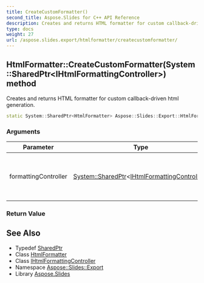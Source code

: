 ```yaml
---
title: CreateCustomFormatter()
second_title: Aspose.Slides for C++ API Reference
description: Creates and returns HTML formatter for custom callback-driven html generation.
type: docs
weight: 27
url: /aspose.slides.export/htmlformatter/createcustomformatter/
---
```

## HtmlFormatter::CreateCustomFormatter(System::SharedPtr\<IHtmlFormattingController\>) method


Creates and returns HTML formatter for custom callback-driven html generation.

```cpp
static System::SharedPtr<HtmlFormatter> Aspose::Slides::Export::HtmlFormatter::CreateCustomFormatter(System::SharedPtr<IHtmlFormattingController> formattingController)
```


### Arguments

| Parameter | Type | Description |
| --- | --- | --- |
| formattingController | [System::SharedPtr](../../../system/sharedptr/)\<[IHtmlFormattingController](../../ihtmlformattingcontroller/)\> | Callback interface which controls html file generation. |

### Return Value



## See Also

* Typedef [SharedPtr](../../../system/sharedptr/)
* Class [HtmlFormatter](../)
* Class [IHtmlFormattingController](../../ihtmlformattingcontroller/)
* Namespace [Aspose::Slides::Export](../../)
* Library [Aspose.Slides](../../../)